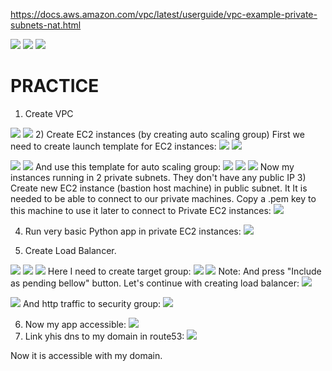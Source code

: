 
https://docs.aws.amazon.com/vpc/latest/userguide/vpc-example-private-subnets-nat.html



![](../Attachments/Pasted%20image%2020241022150345.png)
![](../Attachments/Pasted%20image%2020241022150312.png)
![](../Attachments/Pasted%20image%2020241022150452.png)


# PRACTICE

1) Create VPC

![](../Attachments/Pasted%20image%2020241022152444.png)
![](../Attachments/Pasted%20image%2020241022153833.png)
2) Create EC2 instances (by creating auto scaling group)
First we need to create launch template for EC2 instances:
![](../Attachments/Pasted%20image%2020241022155132.png)
![](../Attachments/Pasted%20image%2020241022155148.png)

![](../Attachments/Pasted%20image%2020241022155210.png)
![](../Attachments/Pasted%20image%2020241022155348.png)
And use this template for auto scaling group:
![](../Attachments/Pasted%20image%2020241022155616.png)
![](../Attachments/Pasted%20image%2020241022155724.png)
![](../Attachments/Pasted%20image%2020241022160101.png)
Now my instances running in 2 private subnets. They don't have any public IP
3) Create new EC2 instance (bastion host machine) in public subnet. It It is needed to be able to connect to our private machines.
Copy a .pem key to this machine to use it later to connect to Private EC2 instances:
![](../Attachments/Pasted%20image%2020241022162109.png)


4) Run very basic Python app in private EC2 instances:
![](../Attachments/Pasted%20image%2020241022164133.png)

5) Create Load Balancer.

![](../Attachments/Pasted%20image%2020241022164345.png)
![](../Attachments/Pasted%20image%2020241022164745.png)
![](../Attachments/Pasted%20image%2020241022164814.png)
Here I need to create target group:
![](../Attachments/Pasted%20image%2020241022165420.png)
![](../Attachments/Pasted%20image%2020241022165442.png)
Note: And press "Include as pending bellow" button. 
Let's continue with creating load balancer:
![](../Attachments/Pasted%20image%2020241022170229.png)

![](../Attachments/Pasted%20image%2020241022170253.png)
And http traffic to security group:
![](../Attachments/Pasted%20image%2020241022170544.png)

6) Now my app accessible:
![](../Attachments/Pasted%20image%2020241022170704.png)
7) Link yhis dns to my domain in route53:
![](../Attachments/Pasted%20image%2020241022171231.png)

Now it is accessible with my domain.